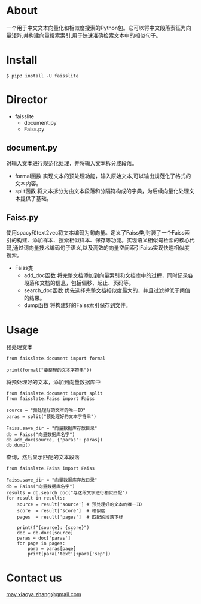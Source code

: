 # About
一个用于中文文本向量化和相似度搜索的Python包。它可以将中文段落表征为向量矩阵,并构建向量搜索索引,用于快速准确检索文本中的相似句子。

# Install
`$ pip3 install -U faisslite`

# Director 
+ faisslite 
    + document.py
    + Faiss.py

## document.py
对输入文本进行规范化处理，并将输入文本拆分成段落。
- formal函数
  实现文本的预处理功能，输入原始文本,可以输出规范化了格式的文本内容。
- split函数
  将文本拆分为由文本段落和分隔符构成的字典，为后续向量化处理文本提供了基础。

## Faiss.py
使用spacy和text2vec将文本编码为句向量。定义了Faiss类,封装了一个Faiss索引的构建、添加样本、搜索相似样本、保存等功能。实现语义相似句检索的核心代码,通过词向量技术编码句子语义,以及高效的向量空间索引Faiss实现快速相似度搜索。
- Faiss类
  - add\_doc函数
    将完整文档添加到向量索引和文档库中的过程，同时记录各段落和文档的信息，包括偏移、起止、页码等。
  - search\_doc函数
    优先选择完整文档相似度最大的，并且过滤掉低于阈值的结果。
  - dump函数
    将构建好的Faiss索引保存到文件。

# Usage
预处理文本
```python3
from faisslate.document import formal

print(formal("要整理的文本字符串"))
```
将预处理好的文本，添加到向量数据库中
```python3
from faisslate.document import split
from faisslate.Faiss import Faiss

source = "预处理好的文本的唯一ID"
paras = split("预处理好的文本字符串")

Faiss.save_dir = "向量数据库存放目录"
db = Faiss("向量数据库名字")
db.add_doc(source, {'paras': paras})
db.dump()
```
查询，然后显示匹配的文本段落
```python3
from faisslate.Faiss import Faiss

Faiss.save_dir = "向量数据库存放目录"
db = Faiss("向量数据库名字")
results = db.search_doc("与这段文字进行相似匹配")
for result in results:
    source = result['source'] # 预处理好的文本的唯一ID
    score  = result['score']  # 相似度
    pages  = result['pages']  # 匹配的段落下标

    print(f"{source}: {score}")
    doc = db.docs[source]
    paras = doc['paras']
    for page in pages:
        para = paras[page]
        print(para['text']+para['sep'])
```

# Contact us
<may.xiaoya.zhang@gmail.com>

